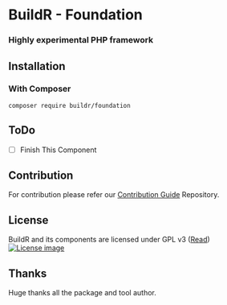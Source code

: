# BuildR - Foundation
### Highly experimental PHP framework

## Installation

### With Composer

```
composer require buildr/foundation
```

## ToDo

 - [ ] Finish This Component

## Contribution

For contribution please refer our [Contribution Guide](https://raw.githubusercontent.com/Zolli/BuildR/master/LICENSE.md) Repository.

## License

BuildR and its components are licensed under GPL v3 ([Read](https://raw.githubusercontent.com/Zolli/BuildR/master/LICENSE.md))
[![License image](http://gplv3.fsf.org/gplv3-88x31.png)]()

## Thanks

Huge thanks all the package and tool author.
